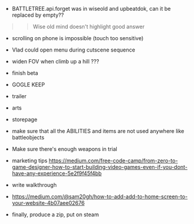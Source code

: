 - BATTLETREE.api.forget was in wiseold and upbeatdok, can it be replaced by empty??
>> Wise old mind doesn't highlight good answer

- scrolling on phone is impossible (touch too sensitive)

- Vlad could open menu during cutscene sequence

- widen FOV when climb up a hill ???






- finish beta
- GOGLE KEEP
- trailer
- arts
- storepage
- make sure that all the ABILITIES and items are not used anywhere like battleobjects
- Make sure there's enough weapons in trial
- marketing tips https://medium.com/free-code-camp/from-zero-to-game-designer-how-to-start-building-video-games-even-if-you-dont-have-any-experience-5e2f9f45f4bb
- write walkthrough
- https://medium.com/@sam20gh/how-to-add-add-to-home-screen-to-your-website-4b07aee02676
- finally, produce a zip, put on steam

